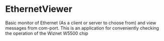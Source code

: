 # EthernetViewer
Basic monitor of Ethernet (As a client or server to choose from) and view messages from com-port. This is an application for conveniently checking the operation of the Wiznet W5500 chip
